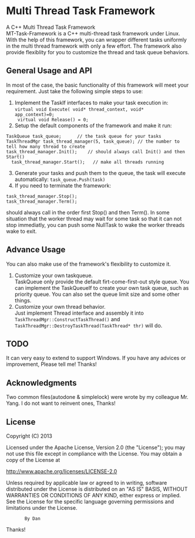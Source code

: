 Multi Thread Task Framework
===========================
A C++ Multi Thread Task Framework<br/>
MT-Task-Framework is a C++ multi-thread task framework under Linux. With the help of this framework, you can wrapper different tasks uniformly in the multi thread framework with only a few effort. The framework also provide flexiblity for you to customize the thread and task queue behaviors.


General Usage and API
---------------------

In most of the case, the basic functionality of this framework will meet your requirement. Just take the following simple steps to use:

1. Implement the TaskIf interfaces to make your task execution in:<br/>
<code>virtual void Execute( void* thread_context,  void* app_context)=0;<br/>
virtual void Release() = 0;</code>
2. Setup the default components of the framework and make it run:<br/>
<pre><code>TaskQueue task_queue;      // the task queue for your tasks
TaskThreadMgr task_thread_manager(5, task_queue); // the number to tell how many thread to create
task_thread_manager.Init();    // should always call Init() and then Start()
  task_thread_manager.Start();   // make all threads running</code></pre>
3. Generate your tasks and push them to the queue, the task will execute automatically:
<code>task_queue.Push(task)</code>
4. If you need to terminate the framework:<br/>
<pre><code>task_thread_manager.Stop();
task_thread_manager.Term();
</code></pre>
  should always call in the order first Stop() and then Term(). In some situation that the worker thread may wait for some task so that it can not stop immediatly, you can push some NullTask to wake the worker threads wake to exit.


Advance Usage
-------------
You can also make use of the framework's flexibility to customize it.<br/>

1. Customize your own taskqueue.<br/>
   TaskQueue only provide the default firt-come-first-out style queue. You can implement the TaskQueueIf to create your own task queue, such as priority queue. You can also set the queue limit size and some other things.
2. Customize your own thread behavior.<br/>
   Just implement Thread interface and assembly it into <code>TaskThreadMgr::ConstructTaskThread()</code> and <code>TaskThreadMgr::DestroyTaskThread(TaskThread* thr)</code> will do.


TODO
----
It can very easy to extend to support Windows. If you have any advices or improvement, Please tell me! Thanks!


Acknowledgments
---------------
Two common files(autodone & simplelock) were wrote by my colleague Mr. Yang. I do not want to reinvent ones, Thanks!



License
-------
Copyright (C) 2013

Licensed under the Apache License, Version 2.0 (the "License");
you may not use this file except in compliance with the License.
You may obtain a copy of the License at

  http://www.apache.org/licenses/LICENSE-2.0

Unless required by applicable law or agreed to in writing, software
distributed under the License is distributed on an "AS IS" BASIS,
WITHOUT WARRANTIES OR CONDITIONS OF ANY KIND, either express or implied.
See the License for the specific language governing permissions and
limitations under the License.

           By Dan

Thanks!

